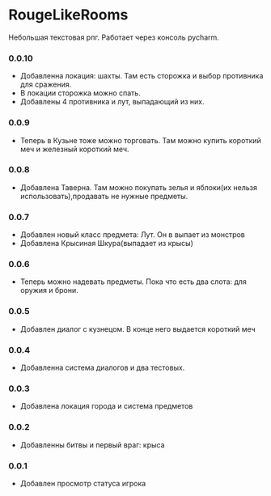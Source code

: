 # RougeLikeRooms
Небольшая текстовая рпг. Работает через консоль pycharm.


### 0.0.10
- Добавленна локация: шахты. Там есть сторожка и выбор противника для сражения.
- В локации сторожка можно спать.
- Добавлены 4 противника и лут, выпадающий из них.
### 0.0.9
- Теперь в Кузьне тоже можно торговать. Там можно купить короткий меч и железный короткий меч.
### 0.0.8
- Добавлена Таверна. Там можно покупать зелья и яблоки(их нельзя использовать),продавать не нужные предметы.
### 0.0.7
- Добавлен новый класс предмета: Лут. Он в выпает из монстров
- Добавлена Крысиная Шкура(выпадает из крысы)
### 0.0.6
- Теперь можно надевать предметы. Пока что есть два слота: для оружия и брони.
### 0.0.5 
- Добавлен диалог с кузнецом. В конце него выдается короткий меч
### 0.0.4
- Добавленна система диалогов и два тестовых.
### 0.0.3
- Добавлена локация города и система предметов
### 0.0.2
- Добавленны битвы и первый враг: крыса
### 0.0.1 
- Добавлен просмотр статуса игрока
